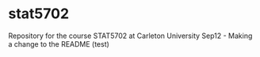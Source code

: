 # stat5702
Repository for the course STAT5702 at Carleton University
Sep12 - Making a change to the README (test)
